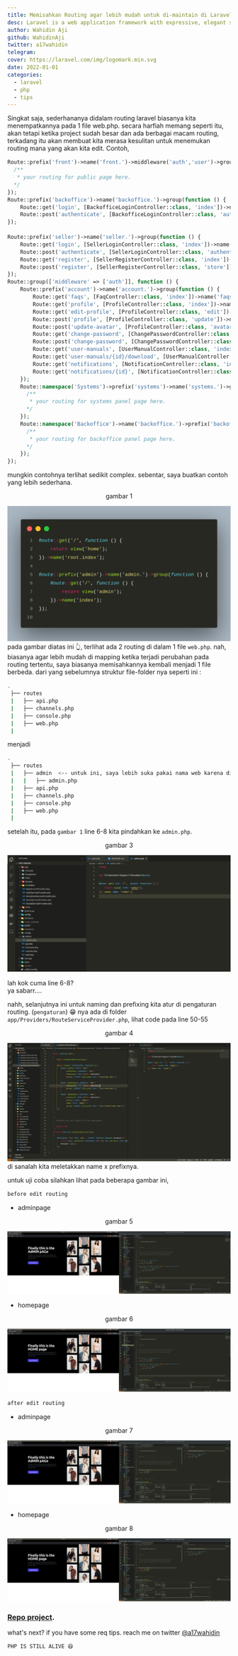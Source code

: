 ```yaml
---
title: Memisahkan Routing agar lebih mudah untuk di-maintain di Laravel (Separate Routing in Laravel)
desc: Laravel is a web application framework with expressive, elegant syntax. A web framework provides a structure and starting point for creating your application, allowing you to focus on creating something amazing while we sweat the details.
author: Wahidin Aji
github: WahidinAji
twitter: a17wahidin
telegram:
cover: https://laravel.com/img/logomark.min.svg
date: 2022-01-01
categories:
  - laravel
  - php
  - tips
---
```


Singkat saja, sederhananya didalam routing laravel biasanya kita menempatkannya pada 1 file web.php. secara harfiah memang seperti itu, akan tetapi ketika project sudah besar dan ada berbagai macam routing, terkadang itu akan membuat kita merasa kesulitan untuk menemukan routing mana yang akan kita edit. Contoh,

```php
Route::prefix('front')->name('front.')->middleware('auth','user')->group(function (){
  /**
   * your routing for public page here.
  */
});
Route::prefix('backoffice')->name('backoffice.')->group(function () {
    Route::get('login', [BackofficeLoginController::class, 'index'])->name('login');
    Route::post('authenticate', [BackofficeLoginController::class, 'authenticate'])->name('authenticate');
});

Route::prefix('seller')->name('seller.')->group(function () {
    Route::get('login', [SellerLoginController::class, 'index'])->name('login');
    Route::post('authenticate', [SellerLoginController::class, 'authenticate'])->name('authenticate');
    Route::get('register', [SellerRegisterController::class, 'index'])->name('register');
    Route::post('register', [SellerRegisterController::class, 'store'])->name('register.store');
});
Route::group(['middleware' => ['auth']], function () {
    Route::prefix('account')->name('account.')->group(function () {
        Route::get('faqs', [FaqController::class, 'index'])->name('faqs');
        Route::get('profile', [ProfileController::class, 'index'])->name('profile');
        Route::get('edit-profile', [ProfileController::class, 'edit'])->name('profile.edit');
        Route::post('profile', [ProfileController::class, 'update'])->name('profile.update');
        Route::post('update-avatar', [ProfileController::class, 'avatarUpdate'])->name('avatar.update');
        Route::get('change-password', [ChangePasswordController::class, 'index'])->name('change-password');
        Route::post('change-password', [ChangePasswordController::class, 'update'])->name('change-password.update');
        Route::get('user-manuals', [UserManualController::class, 'index'])->name('user-manuals');
        Route::get('user-manuals/{id}/download', [UserManualController::class, 'download'])->name('user-manuals.download');
        Route::get('notifications', [NotificationController::class, 'index'])->name('notifications');
        Route::get('notifications/{id}', [NotificationController::class, 'show'])->name('notifications.show');
    });
    Route::namespace('Systems')->prefix('systems')->name('systems.')->group(function () {
      /**
       * your routing for systems panel page here.
      */
    });
    Route::namespace('Backoffice')->name('backoffice.')->prefix('backoffice')->group(function () {
      /**
       * your routing for backoffice panel page here.
      */
    });
});
```

mungkin contohnya terlihat sedikit complex. sebentar, saya buatkan contoh yang lebih sederhana.

<p align="center" style={{fontSize: "0.875em"}}> gambar 1</p>

![This is a routing image before edit](https://raw.githubusercontent.com/WahidinAji/tips-teknum-assets/master/routing%20laravel%20tip/before%20edit%20routing.png)
pada gambar diatas ini 👆, terlihat ada 2 routing di dalam 1 file `web.php`.
nah, biasanya agar lebih mudah di mapping ketika terjadi perubahan pada routing tertentu, saya biasanya memisahkannya kembali menjadi 1 file berbeda. dari yang sebelumnya struktur file-folder nya seperti ini :

```bash
.
 ├── routes
 |   ├── api.php
 |   ├── channels.php
 |   ├── console.php
 |   ├── web.php
 |
```

menjadi

```bash
.
 ├── routes
 |   ├── admin  <-- untuk ini, saya lebih suka pakai nama web karena didalamnya ada beberpa file routing. untuk kali ini saya spesifikkan saja biar jelas
 |   |   ├── admin.php
 |   ├── api.php
 |   ├── channels.php
 |   ├── console.php
 |   ├── web.php
 |
```

setelah itu, pada `gambar 1` line 6-8 kita pindahkan ke `admin.php`.

<p align="center" style={{fontSize: "0.875em"}}> gambar 3</p>

![This is a routing-admin.php image](https://raw.githubusercontent.com/WahidinAji/tips-teknum-assets/master/routing%20laravel%20tip/how%20to%20use%20in%20admin.php.png)

lah kok cuma line 6-8?  
ya sabarr....

nahh, selanjutnya ini untuk naming dan prefixing kita atur di pengaturan routing. (`pengaturan`) 😁 nya ada di folder `app/Providers/RouteServiceProvider.php`, lihat code pada line 50-55

<p align="center" style={{fontSize: "0.875em"}}> gambar 4</p>

![This is a routing-servie image](https://raw.githubusercontent.com/WahidinAji/tips-teknum-assets/master/routing%20laravel%20tip/admin%20routing%20done.png)
di sanalah kita meletakkan name x prefixnya.

untuk uji coba silahkan lihat pada beberapa gambar ini,

```bash
before edit routing
```

- adminpage
<p align="center" style={{fontSize: "0.875em"}}> gambar 5</p>

![This is a adminpage image before edit routing](https://raw.githubusercontent.com/WahidinAji/tips-teknum-assets/master/routing%20laravel%20tip/before-admin-page.png)

- homepage
<p align="center" style={{fontSize: "0.875em"}}> gambar 6</p>

![This is a home image before edit routing](https://raw.githubusercontent.com/WahidinAji/tips-teknum-assets/master/routing%20laravel%20tip/before-home-page.png)

```bash
after edit routing
```

- adminpage
<p align="center" style={{fontSize: "0.875em"}}> gambar 7</p>

![This is a adminpage image before edit routing](https://raw.githubusercontent.com/WahidinAji/tips-teknum-assets/master/routing%20laravel%20tip/after-admin-page.png)

- homepage
<p align="center" style={{fontSize: "0.875em"}}> gambar 8</p>

![This is a home image before edit routing](https://raw.githubusercontent.com/WahidinAji/tips-teknum-assets/master/routing%20laravel%20tip/after-home-page.png)

### [Repo project](https://github.com/WahidinAji/routing-tips-laravel).

what's next? if you have some req tips. reach me on twitter [@a17wahidin](https://twitter.com/a17wahidin)

```bash
PHP IS STILL ALIVE 😆
```

